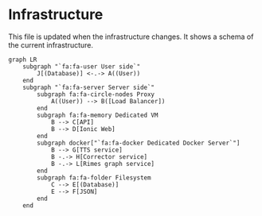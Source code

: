 # Infrastructure

This file is updated when the infrastructure changes. It shows a schema of the current infrastructure.

```mermaid
graph LR
    subgraph "`fa:fa-user User side`"
        J[(Database)] <-.-> A((User))
    end
    subgraph "`fa:fa-server Server side`"
        subgraph fa:fa-circle-nodes Proxy
            A((User)) --> B([Load Balancer])
        end
        subgraph fa:fa-memory Dedicated VM
            B --> C[API]
            B --> D[Ionic Web]
        end
        subgraph docker["`fa:fa-docker Dedicated Docker Server`"]
            B --> G[TTS service]
            B -.-> H[Corrector service]
            B -.-> L[Rimes graph service]
        end
        subgraph fa:fa-folder Filesystem
            C --> E[(Database)]
            E --> F[JSON]
        end
    end

```
